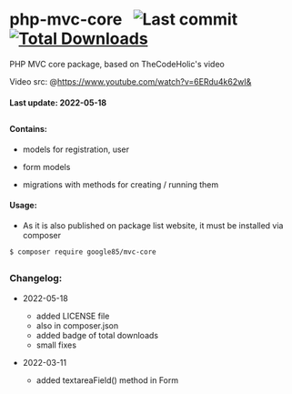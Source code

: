 # php-mvc-core   &nbsp;  <img src="https://img.shields.io/github/last-commit/google85/php-mvc-core/main?label=last%20update&style=plastic" alt="Last commit"/>&nbsp;<a href="https://packagist.org/packages/google85/php-mvc-core"><img src="https://img.shields.io/packagist/dt/google85/php-mvc-core?style=plastic&color=brightgreen" alt="Total Downloads"/></a>

PHP MVC core package, based on TheCodeHolic's video

Video src: @https://www.youtube.com/watch?v=6ERdu4k62wI&


#### Last update: 2022-05-18

##

#### Contains:

- models for registration, user

- form models

- migrations with methods for creating / running them

#### Usage:

 - As it is also published on package list website, it must be installed via composer
 
 ```
 $ composer require google85/mvc-core
 ```
##
### Changelog:


- 2022-05-18
    - added LICENSE file
    - also in composer.json
    - added badge of total downloads
    - small fixes
              
- 2022-03-11
    - added textareaField() method in Form
 



